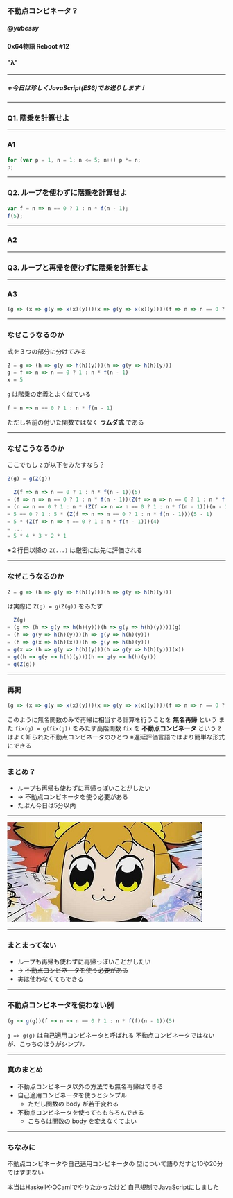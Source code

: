 <!-- $theme: gaia -->

### 不動点コンビネータ？

##### @yubessy

#### 0x64物語 Reboot #12

#### "λ"

---

##### ※今日は珍しくJavaScript(ES6)でお送りします！

---

### Q1. 階乗を計算せよ

---

### A1

```js
for (var p = 1, n = 1; n <= 5; n++) p *= n;
p;
```

---

### Q2. ループを使わずに階乗を計算せよ

```js
var f = n => n == 0 ? 1 : n * f(n - 1);
f(5);
```

---

### A2

---

### Q3. ループと再帰を使わずに階乗を計算せよ

---

### A3

```js
(g => (x => g(y => x(x)(y)))(x => g(y => x(x)(y))))(f => n => n == 0 ? 1 : n * f(n - 1))(5)
```

---

### なぜこうなるのか

式を３つの部分に分けてみる

```js
Z = g => (h => g(y => h(h)(y)))(h => g(y => h(h)(y)))
g = f => n => n == 0 ? 1 : n * f(n - 1)
x = 5
```

`g` は階乗の定義とよく似ている

```js
f = n => n == 0 ? 1 : n * f(n - 1)
```

ただし名前の付いた関数ではなく **ラムダ式** である

---

### なぜこうなるのか

ここでもし `Z` が以下をみたすなら？

```js
Z(g) = g(Z(g))
```

```js
  Z(f => n => n == 0 ? 1 : n * f(n - 1))(5)
= (f => n => n == 0 ? 1 : n * f(n - 1))(Z(f => n => n == 0 ? 1 : n * f(n - 1)))(5)
= (n => n == 0 ? 1 : n * (Z(f => n => n == 0 ? 1 : n * f(n - 1)))(n - 1))(5)
= 5 == 0 ? 1 : 5 * (Z(f => n => n == 0 ? 1 : n * f(n - 1)))(5 - 1)
= 5 * (Z(f => n => n == 0 ? 1 : n * f(n - 1)))(4)
= ...
= 5 * 4 * 3 * 2 * 1
```

※２行目以降の `Z(...)` は厳密には先に評価される

---

### なぜこうなるのか

```js
Z = g => (h => g(y => h(h)(y)))(h => g(y => h(h)(y)))
```

は実際に `Z(g) = g(Z(g))` をみたす

```js
  Z(g)
= (g => (h => g(y => h(h)(y)))(h => g(y => h(h)(y))))(g)
= (h => g(y => h(h)(y)))(h => g(y => h(h)(y)))
= (h => g(x => h(h)(x)))(h => g(y => h(h)(y)))
= g(x => (h => g(y => h(h)(y)))(h => g(y => h(h)(y)))(x))
= g((h => g(y => h(h)(y)))(h => g(y => h(h)(y)))
= g(Z(g))
```

---

### 再掲

```js
(g => (x => g(y => x(x)(y)))(x => g(y => x(x)(y))))(f => n => n == 0 ? 1 : n * f(n - 1))(5)
```

このように無名関数のみで再帰に相当する計算を行うことを **無名再帰** という
また `fix(g) = g(fix(g))` をみたす高階関数 `fix` を **不動点コンビネータ** という
`Z` はよく知られた不動点コンビネータのひとつ
※遅延評価言語ではより簡単な形式にできる

---

### まとめ？

* ループも再帰も使わずに再帰っぽいことがしたい
* -> 不動点コンビネータを使う必要がある
* たぶん今日は5分以内

---

![](pop.jpg)

---

### まとまってない

* ループも再帰も使わずに再帰っぽいことがしたい
* -> ~~不動点コンビネータを使う必要がある~~
* 実は使わなくてもできる

---

### 不動点コンビネータを使わない例

```js
(g => g(g))(f => n => n == 0 ? 1 : n * f(f)(n - 1))(5)
```

`g => g(g)` は自己適用コンビネータと呼ばれる
不動点コンビネータではないが、こっちのほうがシンプル

---

### 真のまとめ

* 不動点コンビネータ以外の方法でも無名再帰はできる
* 自己適用コンビネータを使うとシンプル
  * ただし関数の body が若干変わる
* 不動点コンビネータを使ってももちろんできる
  * こちらは関数の body を変えなくてよい

---

### ちなみに

不動点コンビネータや自己適用コンビネータの
型について語りだすと10や20分ではすまない

本当はHaskellやOCamlでやりたかったけど
自己規制でJavaScriptにしました
